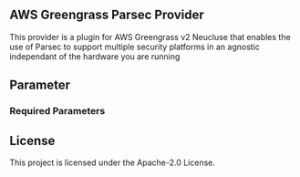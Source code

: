 ## AWS Greengrass Parsec Provider

This provider is a plugin for AWS Greengrass v2 Neucluse that enables the use of Parsec to support multiple security platforms in an agnostic independant of the hardware you are running

## Parameter

### Required Parameters

## License

This project is licensed under the Apache-2.0 License.
